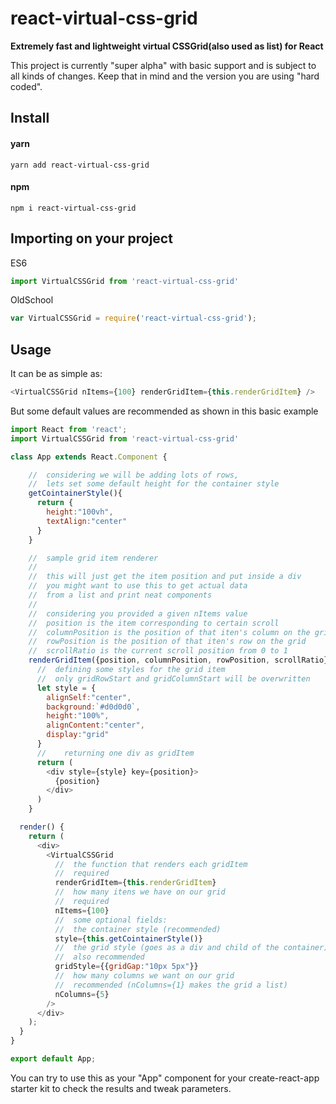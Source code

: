 
# react-virtual-css-grid

**Extremely fast and lightweight virtual CSSGrid(also used as list) for React**

This project is currently "super alpha" with basic support and is subject to all kinds of changes. Keep that in mind and the version you are using "hard coded".

## Install
#### yarn
```shell
yarn add react-virtual-css-grid
```
#### npm
```shell
npm i react-virtual-css-grid
```
## Importing on your project
ES6
```javascript
import VirtualCSSGrid from 'react-virtual-css-grid'
```
OldSchool
```javascript
var VirtualCSSGrid = require('react-virtual-css-grid');
```

## Usage

It can be as simple as:
```javascript
<VirtualCSSGrid nItems={100} renderGridItem={this.renderGridItem} />
```

But some default values are recommended as shown in this basic example
```javascript
import React from 'react';
import VirtualCSSGrid from 'react-virtual-css-grid'

class App extends React.Component {

    //  considering we will be adding lots of rows,
    //  lets set some default height for the container style
    getCointainerStyle(){
      return {
        height:"100vh",
        textAlign:"center"
      }
    }

    // 	sample grid item renderer
    //
    // 	this will just get the item position and put inside a div
    // 	you might want to use this to get actual data
    //	from a list and print neat components
    //
    //	considering you provided a given nItems value
    //	position is the item corresponding to certain scroll
    //	columnPosition is the position of that iten's column on the grid
    //	rowPosition is the position of that iten's row on the grid
    //  scrollRatio is the current scroll position from 0 to 1
    renderGridItem({position, columnPosition, rowPosition, scrollRatio}){
      //  defining some styles for the grid item
      //  only gridRowStart and gridColumnStart will be overwritten
      let style = {
        alignSelf:"center",
        background:`#d0d0d0`,
        height:"100%",
        alignContent:"center",
        display:"grid"
      }
      //	returning one div as gridItem
      return (
        <div style={style} key={position}>
          {position}
        </div>
      )
    }

  render() {
    return (
      <div>
        <VirtualCSSGrid
          //  the function that renders each gridItem
          //  required
          renderGridItem={this.renderGridItem}
          //  how many itens we have on our grid
          //  required
          nItems={100}
          //  some optional fields:
          //  the container style (recommended)
          style={this.getCointainerStyle()}
          //  the grid style (goes as a div and child of the container)
          //  also recommended
          gridStyle={{gridGap:"10px 5px"}}
          //  how many columns we want on our grid
          //  recommended (nColumns={1} makes the grid a list)
          nColumns={5}
        />
      </div>
    );
  }
}

export default App;

```

You can try to use this as your "App" component for your create-react-app starter kit to check the results and tweak parameters.
